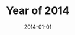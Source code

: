 ---
title: "Year of 2014"
date: 2014-01-01
draft: false
summaryImage: "2014.png"
summary: "这一年我都干了啥？一点记录都没找到"
---